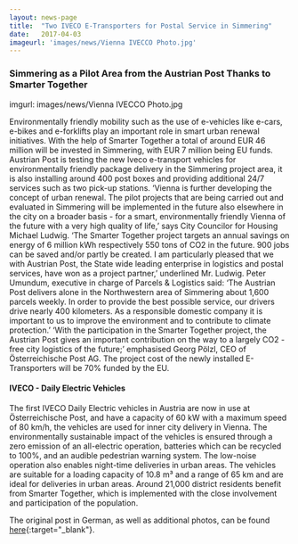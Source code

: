 ```yaml
---
layout: news-page
title:  "Two IVECO E-Transporters for Postal Service in Simmering"
date:   2017-04-03
imageurl: 'images/news/Vienna IVECCO Photo.jpg'
---
```

### Simmering as a Pilot Area from the Austrian Post Thanks to Smarter Together 

imgurl: images/news/Vienna IVECCO Photo.jpg

Environmentally friendly mobility such as the use of e-vehicles like e-cars, e-bikes and e-forklifts play an important role in smart urban renewal initiatives. With the help of Smarter Together a total of around EUR 46 million will be invested in Simmering, with EUR 7 million being EU funds.
Austrian Post is testing the new Iveco e-transport vehicles for environmentally friendly package delivery in the Simmering project area, it is also installing around 400 post boxes and providing additional 24/7 services such as two pick-up stations.
‘Vienna is further developing the concept of urban renewal. The pilot projects that are being carried out and evaluated in Simmering will be implemented in the future also elsewhere in the city on a broader basis - for a smart, environmentally friendly Vienna of the future with a very high quality of life,’ says City Councilor for Housing Michael Ludwig.
‘The Smarter Together project targets an annual savings on energy of 6 million kWh respectively 550 tons of CO2 in the future. 900 jobs can be saved and/or partly be created. I am particularly pleased that we with Austrian Post, the State wide leading enterprise in logistics and postal services, have won as a project partner,’ underlined Mr. Ludwig.
Peter Umundum, executive in charge of Parcels & Logistics said: ‘The Austrian Post delivers alone in the Northwestern area of Simmering about 1,600 parcels weekly. In order to provide the best possible service, our drivers drive nearly 400 kilometers. As a responsible domestic company it is important to us to improve the environment and to contribute to climate protection.’
‘With the participation in the Smarter Together project, the Austrian Post gives an important contribution on the way to a largely CO2 - free city logistics of the future;’ emphasised Georg Pölzl, CEO of Österreichische Post AG. The project cost of the newly installed E-Transporters will be 70% funded by the EU.

#### IVECO - Daily Electric Vehicles
The first IVECO Daily Electric vehicles in Austria are now in use at Österreichische Post, and have a capacity of 60 kW with a maximum speed of 80 km/h, the vehicles are used for inner city delivery in Vienna. The environmentally sustainable impact of the vehicles is ensured through a zero emission of an all-electric operation, batteries which can be recycled to 100%, and an audible pedestrian warning system. The low-noise operation also enables night-time deliveries in urban areas. The vehicles are suitable for a loading capacity of 10.8 m³ and a range of 65 km and are ideal for deliveries in urban areas. 
Around 21,000 district residents benefit from Smarter Together, which is implemented with the close involvement and participation of the population.



The original post in German, as well as additional photos, can be found [here](http://smartertogether.at/post_2_iveco_e-transporter/){:target="_blank"}.  
